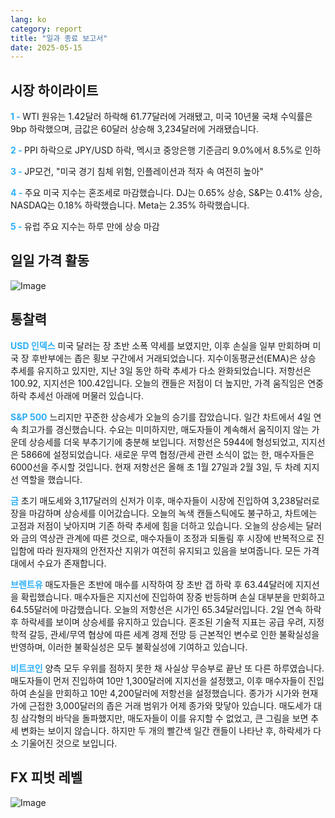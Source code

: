 ```yaml
---
lang: ko
category: report
title: "일과 종료 보고서"
date: 2025-05-15
---
```



<h2>시장 하이라이트</h2>
<strong style="color: #2caef7;">1 - </strong> WTI 원유는 1.42달러 하락해 61.77달러에 거래됐고, 미국 10년물 국채 수익률은 9bp 하락했으며, 금값은 60달러 상승해 3,234달러에 거래됐습니다.

<strong style="color: #2caef7;">2 - </strong> PPI 하락으로 JPY/USD 하락, 멕시코 중앙은행 기준금리 9.0%에서 8.5%로 인하


<strong style="color: #2caef7;">3 - </strong> JP모건, "미국 경기 침체 위험, 인플레이션과 적자 속 여전히 높아"

<strong style="color: #2caef7;">4 - </strong> 주요 미국 지수는 혼조세로 마감했습니다. DJ는 0.65% 상승, S&P는 0.41% 상승, NASDAQ는 0.18% 하락했습니다. Meta는 2.35% 하락했습니다.

<strong style="color: #2caef7;">5 - </strong> 유럽 주요 지수는 하루 만에 상승 마감



<h2>일일 가격 활동</h2>
<img src="https://markleighedu.github.io/img/May-2025/15-May-2025/price.jpg" alt="Image"/>

<h2>통찰력</h2>
<strong style="color: #2caef7;">USD 인덱스</strong> 미국 달러는 장 초반 소폭 약세를 보였지만, 이후 손실을 일부 만회하며 미국 장 후반부에는 좁은 횡보 구간에서 거래되었습니다. 지수이동평균선(EMA)은 상승 추세를 유지하고 있지만, 지난 3일 동안 하락 추세가 다소 완화되었습니다. 저항선은 100.92, 지지선은 100.42입니다. 오늘의 캔들은 저점이 더 높지만, 가격 움직임은 연중 하락 추세선 아래에 머물러 있습니다.

<strong style="color: #2caef7;">S&P 500</strong> 느리지만 꾸준한 상승세가 오늘의 승기를 잡았습니다. 일간 차트에서 4일 연속 최고가를 경신했습니다. 수요는 미미하지만, 매도자들이 계속해서 움직이지 않는 가운데 상승세를 더욱 부추기기에 충분해 보입니다. 저항선은 5944에 형성되었고, 지지선은 5866에 설정되었습니다. 새로운 무역 협정/관세 관련 소식이 없는 한, 매수자들은 6000선을 주시할 것입니다. 현재 저항선은 올해 초 1월 27일과 2월 3일, 두 차례 지지선 역할을 했습니다.

<strong style="color: #2caef7;">금</strong> 초기 매도세와 3,117달러의 신저가 이후, 매수자들이 시장에 진입하여 3,238달러로 장을 마감하며 상승세를 이어갔습니다. 오늘의 녹색 캔들스틱에도 불구하고, 차트에는 고점과 저점이 낮아지며 기존 하락 추세에 힘을 더하고 있습니다. 오늘의 상승세는 달러와 금의 역상관 관계에 따른 것으로, 매수자들이 조정과 되돌림 후 시장에 반복적으로 진입함에 따라 원자재의 안전자산 지위가 여전히 유지되고 있음을 보여줍니다. 모든 가격대에서 수요가 존재합니다.

<strong style="color: #2caef7;">브렌트유</strong> 매도자들은 초반에 매수를 시작하여 장 초반 갭 하락 후 63.44달러에 지지선을 확립했습니다. 매수자들은 지지선에 진입하여 장중 반등하며 손실 대부분을 만회하고 64.55달러에 마감했습니다. 오늘의 저항선은 시가인 65.34달러입니다. 2일 연속 하락 후 하락세를 보이며 상승세를 유지하고 있습니다. 혼조된 기술적 지표는 공급 우려, 지정학적 갈등, 관세/무역 협상에 따른 세계 경제 전망 등 근본적인 변수로 인한 불확실성을 반영하며, 이러한 불확실성은 모두 불확실성에 기여하고 있습니다.

<strong style="color: #2caef7;">비트코인</strong> 양측 모두 우위를 점하지 못한 채 사실상 무승부로 끝난 또 다른 하루였습니다. 매도자들이 먼저 진입하여 10만 1,300달러에 지지선을 설정했고, 이후 매수자들이 진입하여 손실을 만회하고 10만 4,200달러에 저항선을 설정했습니다. 종가가 시가와 현재가에 근접한 3,000달러의 좁은 거래 범위가 어제 종가와 맞닿아 있습니다. 매도세가 대칭 삼각형의 바닥을 돌파했지만, 매도자들이 이를 유지할 수 없었고, 큰 그림을 보면 추세 변화는 보이지 않습니다. 하지만 두 개의 빨간색 일간 캔들이 나타난 후, 하락세가 다소 기울어진 것으로 보입니다.



<h2>FX 피벗 레벨</h2>
<img src="https://markleighedu.github.io/img/May-2025/15-May-2025/pivot.jpg" alt="Image"/>